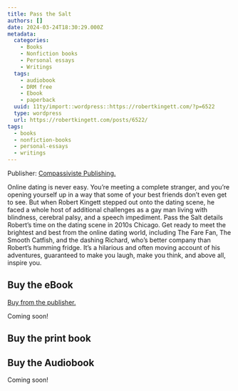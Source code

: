 ```yaml
---
title: Pass the Salt
authors: []
date: 2024-03-24T18:30:29.000Z
metadata:
  categories:
    - Books
    - Nonfiction books
    - Personal essays
    - Writings
  tags:
    - audiobook
    - DRM free
    - Ebook
    - paperback
  uuid: 11ty/import::wordpress::https://robertkingett.com/?p=6522
  type: wordpress
  url: https://robertkingett.com/posts/6522/
tags:
  - books
  - nonfiction-books
  - personal-essays
  - writings
---
```

Publisher: [Compassiviste Publishing.](https://compassiviste.com/initiative/compassiviste-publishing/)

Online dating is never easy. You’re meeting a complete stranger, and you’re opening yourself up in a way that some of your best friends don’t even get to see. But when Robert Kingett stepped out onto the dating scene, he faced a whole host of additional challenges as a gay man living with blindness, cerebral palsy, and a speech impediment. Pass the Salt details Robert’s time on the dating scene in 2010s Chicago. Get ready to meet the brightest and best from the online dating world, including The Fare Fan, The Smooth Catfish, and the dashing Richard, who’s better company than Robert’s humming fridge. It’s a hilarious and often moving account of his adventures, guaranteed to make you laugh, make you think, and above all, inspire you.

## Buy the eBook

[Buy from the publisher.](https://compassiviste.com/product/pass-the-salt/)

Coming soon!

## Buy the print book

## Buy the Audiobook

Coming soon!